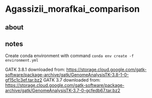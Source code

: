 # Agassizii_morafkai_comparison

## about


## notes

Create conda environment with command ```conda env create -f environment.yml```

GATK 3.8.1 downloaded from: https://storage.cloud.google.com/gatk-software/package-archive/gatk/GenomeAnalysisTK-3.8-1-0-gf15c1c3ef.tar.bz2
GATK 3.7 downloaded from: https://storage.cloud.google.com/gatk-software/package-archive/gatk/GenomeAnalysisTK-3.7-0-gcfedb67.tar.bz2
